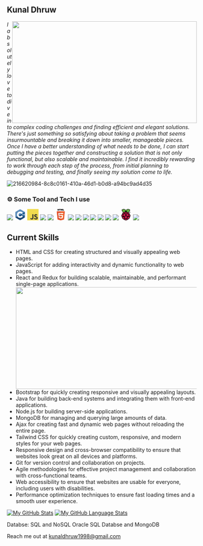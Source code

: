 ## Kunal Dhruw

<img width="490" height="270" src="https://cdn.dribbble.com/users/1059583/screenshots/4171367/coding-freak.gif" align=right>

*I absolutely love to dive into complex coding challenges and finding efficient and elegant solutions. There's just something so satisfying about taking a problem that seems insurmountable and breaking it down into smaller, manageable pieces. Once I have a better understanding of what needs to be done, I can start putting the pieces together and constructing a solution that is not only functional, but also scalable and maintainable. I find it incredibly rewarding to work through each step of the process, from initial planning to debugging and testing, and finally seeing my solution come to life.*

![216620984-8c8c0161-410a-46d1-b0d8-a94bc9ad4d35](https://user-images.githubusercontent.com/108332747/217502115-3f7b259d-050d-4a0d-beca-1b8f5c3f0623.png)

### ⚙️ Some Tool and Tech I use
<code><img height="30" src="https://avatars0.githubusercontent.com/u/1525981?s=200&v=4"></code>
<code><img height="30" src="https://raw.githubusercontent.com/github/explore/80688e429a7d4ef2fca1e82350fe8e3517d3494d/topics/cpp/cpp.png"></code>
<code><img height="30" src="https://raw.githubusercontent.com/github/explore/80688e429a7d4ef2fca1e82350fe8e3517d3494d/topics/javascript/javascript.png"></code>
<code><img height="30" src="https://avatars3.githubusercontent.com/u/9950313?s=200&v=4"></code>
  <code><img height="30" src="https://avatars1.githubusercontent.com/u/45120?s=200&v=4"></code>
<code><img height="30" src="https://raw.githubusercontent.com/github/explore/80688e429a7d4ef2fca1e82350fe8e3517d3494d/topics/html/html.png"></code>
<code><img height="30" src="https://avatars1.githubusercontent.com/u/1517864?s=200&v=4"></code>
<code><img height="30" src="https://avatars1.githubusercontent.com/u/2918581?s=200&v=4"></code>
<code><img height="30" src="https://avatars3.githubusercontent.com/u/18133?s=200&v=4"></code>
<code><img height="30" src="https://avatars1.githubusercontent.com/u/5009934?s=200&v=4"></code>
<code><img height="30" src="https://avatars0.githubusercontent.com/u/365630?s=88&v=4"></code>
<code><img height="30" src="https://avatars.githubusercontent.com/u/15658638"></code>
<code><img height="30" src="https://avatars.githubusercontent.com/u/34455048"></code>
<code><img height="30" src="https://raw.githubusercontent.com/github/explore/80688e429a7d4ef2fca1e82350fe8e3517d3494d/topics/raspberry-pi/raspberry-pi.png"></code>
<code><img height="30" src="https://avatars2.githubusercontent.com/u/1728152?s=200&v=4"></code>  

## Current Skills

 - HTML and CSS for creating structured and visually appealing web
   pages.
 -  JavaScript for adding interactivity and dynamic functionality to web pages.
 -  React and Redux for building scalable, maintainable, and performant single-page applications. <img width="490" height="270" src="https://media.giphy.com/media/9B8wYztAoe1zO/source.gif" align=right>
 -  Bootstrap for quickly creating responsive and visually appealing layouts.
 -  Java for building back-end systems and integrating them with front-end applications.
 -  Node.js for building server-side applications.
 -  MongoDB for managing and querying large amounts of data.
 -  Ajax for creating fast and dynamic web pages without reloading the entire page.
 -  Tailwind CSS for quickly creating custom, responsive, and modern styles for your web pages.
 -  Responsive design and cross-browser compatibility to ensure that websites look great on all devices and platforms.
 -  Git for version control and collaboration on projects.
 -  Agile methodologies for effective project management and collaboration with cross-functional teams.
 -  Web accessibility to ensure that websites are usable for everyone, including users with disabilities.
 -  Performance optimization techniques to ensure fast loading times and a smooth user experience.



[![My GitHub Stats](https://github-readme-stats.vercel.app/api/?username=KunalDhruw&count_private=true&theme=tokyonight&showicons=true)]()
[![My GitHub Language Stats](https://github-readme-stats.vercel.app/api/top-langs/?username=KunalDhruw&langs_count=5&theme=tokyonight)]()



Databse: SQL and NoSQL
Oracle SQL Databse and MongoDB

Reach me out at kunaldhruw1998@gmail.com
